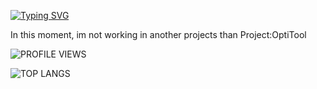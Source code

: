 [![Typing SVG](https://readme-typing-svg.demolab.com?font=Fira+Code&size=40&pause=1000&color=F70000&center=true&vCenter=true&width=435&lines=OptiStudio;OptiStudioXD)](https://git.io/typing-svg)

In this moment, im not working in another projects than Project:OptiTool

![PROFILE VIEWS](https://komarev.com/ghpvc/?username=OptiStudioXD&color=brightgreen)

![TOP LANGS](https://github-readme-stats.vercel.app/api/top-langs/?username=OptiStudioXD&langs_count=3&theme=radical)



